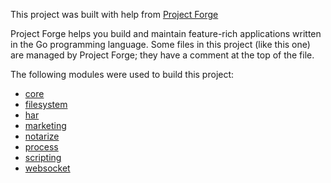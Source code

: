 <!--- Content managed by Project Forge, see [projectforge.md] for details. -->
This project was built with help from [Project Forge](https://projectforge.dev)

Project Forge helps you build and maintain feature-rich applications written in the Go programming language. 
Some files in this project (like this one) are managed by Project Forge; they have a comment at the top of the file.

The following modules were used to build this project:

- [core](./doc/module/core.md)
- [filesystem](./doc/module/filesystem.md)
- [har](./doc/module/har.md)
- [marketing](./doc/module/marketing.md)
- [notarize](./doc/module/notarize.md)
- [process](./doc/module/process.md)
- [scripting](./doc/module/scripting.md)
- [websocket](./doc/module/websocket.md)
